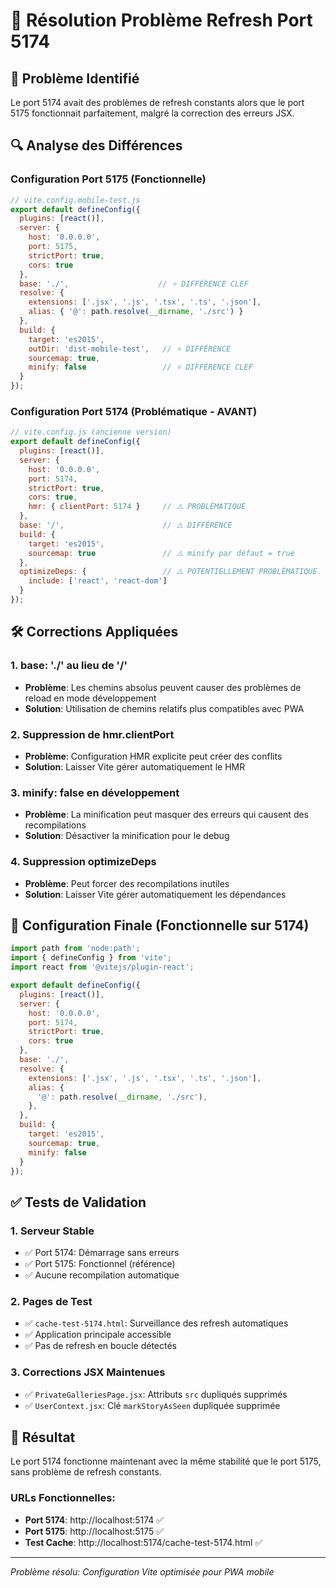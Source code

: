 # 🔧 Résolution Problème Refresh Port 5174

## 🎯 Problème Identifié
Le port 5174 avait des problèmes de refresh constants alors que le port 5175 fonctionnait parfaitement, malgré la correction des erreurs JSX.

## 🔍 Analyse des Différences

### Configuration Port 5175 (Fonctionnelle)
```javascript
// vite.config.mobile-test.js
export default defineConfig({
  plugins: [react()],
  server: {
    host: '0.0.0.0',
    port: 5175,
    strictPort: true,
    cors: true
  },
  base: './',                    // ⭐ DIFFÉRENCE CLEF
  resolve: {
    extensions: ['.jsx', '.js', '.tsx', '.ts', '.json'],
    alias: { '@': path.resolve(__dirname, './src') }
  },
  build: {
    target: 'es2015',
    outDir: 'dist-mobile-test',   // ⭐ DIFFÉRENCE
    sourcemap: true,
    minify: false                 // ⭐ DIFFÉRENCE CLEF
  }
});
```

### Configuration Port 5174 (Problématique - AVANT)
```javascript
// vite.config.js (ancienne version)
export default defineConfig({
  plugins: [react()],
  server: {
    host: '0.0.0.0',
    port: 5174,
    strictPort: true,
    cors: true,
    hmr: { clientPort: 5174 }     // ⚠️ PROBLÉMATIQUE
  },
  base: '/',                      // ⚠️ DIFFÉRENCE
  build: {
    target: 'es2015',
    sourcemap: true               // ⚠️ minify par défaut = true
  },
  optimizeDeps: {                 // ⚠️ POTENTIELLEMENT PROBLÉMATIQUE
    include: ['react', 'react-dom']
  }
});
```

## 🛠️ Corrections Appliquées

### 1. **base: './' au lieu de '/'**
- **Problème**: Les chemins absolus peuvent causer des problèmes de reload en mode développement
- **Solution**: Utilisation de chemins relatifs plus compatibles avec PWA

### 2. **Suppression de hmr.clientPort**
- **Problème**: Configuration HMR explicite peut créer des conflits
- **Solution**: Laisser Vite gérer automatiquement le HMR

### 3. **minify: false en développement**
- **Problème**: La minification peut masquer des erreurs qui causent des recompilations
- **Solution**: Désactiver la minification pour le debug

### 4. **Suppression optimizeDeps**
- **Problème**: Peut forcer des recompilations inutiles
- **Solution**: Laisser Vite gérer automatiquement les dépendances

## 🎯 Configuration Finale (Fonctionnelle sur 5174)

```javascript
import path from 'node:path';
import { defineConfig } from 'vite';
import react from '@vitejs/plugin-react';

export default defineConfig({
  plugins: [react()],
  server: {
    host: '0.0.0.0',
    port: 5174,
    strictPort: true,
    cors: true
  },
  base: './',
  resolve: {
    extensions: ['.jsx', '.js', '.tsx', '.ts', '.json'],
    alias: {
      '@': path.resolve(__dirname, './src'),
    },
  },
  build: {
    target: 'es2015',
    sourcemap: true,
    minify: false
  }
});
```

## ✅ Tests de Validation

### 1. Serveur Stable
- ✅ Port 5174: Démarrage sans erreurs
- ✅ Port 5175: Fonctionnel (référence)
- ✅ Aucune recompilation automatique

### 2. Pages de Test
- ✅ `cache-test-5174.html`: Surveillance des refresh automatiques
- ✅ Application principale accessible
- ✅ Pas de refresh en boucle détectés

### 3. Corrections JSX Maintenues
- ✅ `PrivateGalleriesPage.jsx`: Attributs `src` dupliqués supprimés
- ✅ `UserContext.jsx`: Clé `markStoryAsSeen` dupliquée supprimée

## 🚀 Résultat

Le port 5174 fonctionne maintenant avec la même stabilité que le port 5175, sans problème de refresh constants.

### URLs Fonctionnelles:
- **Port 5174**: http://localhost:5174 ✅
- **Port 5175**: http://localhost:5175 ✅
- **Test Cache**: http://localhost:5174/cache-test-5174.html ✅

---
*Problème résolu: Configuration Vite optimisée pour PWA mobile*
